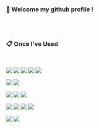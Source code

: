 ###  :wave: Welcome my github profile !

  
 <br/>
 <br/>
  
###  :clipboard: Once I've Used 
  
 <br/>
  
<img src="https://img.shields.io/badge/Python-3776AB?style=for-the-badge&logo=Python&logoColor=white"> </a>
<img src="https://img.shields.io/badge/JavaScript-F7DF1E?style=for-the-badge&logo=JavaScript&logoColor=white"> </a>
<img src="https://img.shields.io/badge/c++-00599C?style=for-the-badge&logo=cplusplus&logoColor=white"> </a>
<img src="https://img.shields.io/badge/c-A8B9CC?style=for-the-badge&logo=c&logoColor=white"> </a>
<img src="https://img.shields.io/badge/JAVA-007396?style=for-the-badge&logo=JAVA&logoColor=white"> <br>

<img src="https://img.shields.io/badge/HTML5-E34F26?style=for-the-badge&logo=HTML5&logoColor=white"> </a>
<img src="https://img.shields.io/badge/CSS-1572B6?style=for-the-badge&logo=CSS3&logoColor=white"> <br>

<img src="https://img.shields.io/badge/MySQL-4479A1?style=for-the-badge&logo=MySQL&logoColor=white"> </a>
<img src="https://img.shields.io/badge/Oracle-F80000?style=for-the-badge&logo=Oracle&logoColor=white"> </a>
<img src="https://img.shields.io/badge/mongodb-47A248?style=for-the-badge&logo=mongodb&logoColor=white"> <br>

<img src="https://img.shields.io/badge/Apache Spark-E25A1C?style=for-the-badge&logo=Apache Spark&logoColor=white"> </a>
<img src="https://img.shields.io/badge/Apache Hadoop-66CCFF?style=for-the-badge&logo=Apache Hadoop&logoColor=white"> </a>
<img src="https://img.shields.io/badge/logstash-005571?style=for-the-badge&logo=logstash&logoColor=white"> </a>
<img src="https://img.shields.io/badge/elasticsearch-005571?style=for-the-badge&logo=elasticsearch&logoColor=white"> 


<img src="https://img.shields.io/badge/aws-232F3E?style=for-the-badge&logo=Amazon aws&logoColor=white"> </a>
<img src="https://img.shields.io/badge/github-181717?style=for-the-badge&logo=github&logoColor=white">

 
   <br/>
   <br/>
